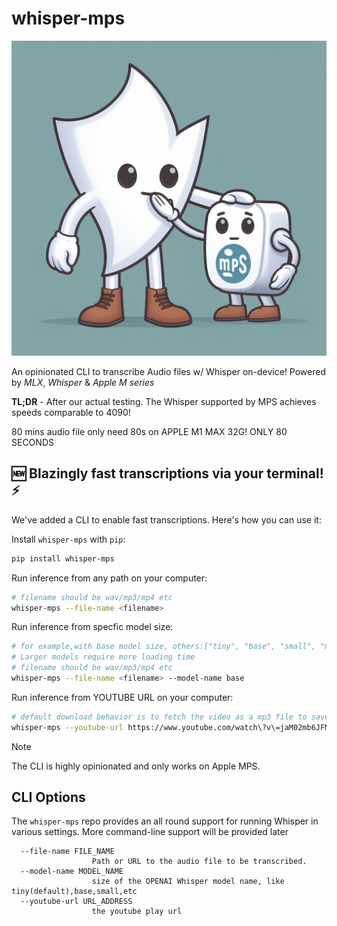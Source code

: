# whisper-mps

![whisper-mps](./whisper-mps.jpeg)

An opinionated CLI to transcribe Audio files w/ Whisper on-device! Powered by  *MLX*, *Whisper* & *Apple M series*

**TL;DR** - After our actual testing. The Whisper supported by MPS achieves speeds comparable to 4090! 

80 mins audio file only need 80s on APPLE M1 MAX 32G! ONLY 80 SECONDS


## 🆕 Blazingly fast transcriptions via your terminal! ⚡️

We've added a CLI to enable fast transcriptions. Here's how you can use it:

Install `whisper-mps` with `pip`:

```bash
pip install whisper-mps
```

Run inference from any path on your computer:

```bash
# filename should be wav/mp3/mp4 etc
whisper-mps --file-name <filename>
```

Run inference from specfic model size:

```bash
# for example,with base model size, others:["tiny", "base", "small", "medium", "large"]
# Larger models require more loading time
# filename should be wav/mp3/mp4 etc
whisper-mps --file-name <filename> --model-name base
```

Run inference from YOUTUBE URL on your computer:

```bash
# default download behavior is to fetch the video as a mp3 file to save time
whisper-mps --youtube-url https://www.youtube.com/watch\?v\=jaM02mb6JFM
```

> [!NOTE]
> The CLI is highly opinionated and only works on Apple MPS.

## CLI Options

The `whisper-mps` repo provides an all round support for running Whisper in various settings. More command-line support will be provided later

```
  --file-name FILE_NAME
                  Path or URL to the audio file to be transcribed.
  --model-name MODEL_NAME
                  size of the OPENAI Whisper model name, like tiny(default),base,small,etc      
  --youtube-url URL_ADDRESS
                  the youtube play url 
```
